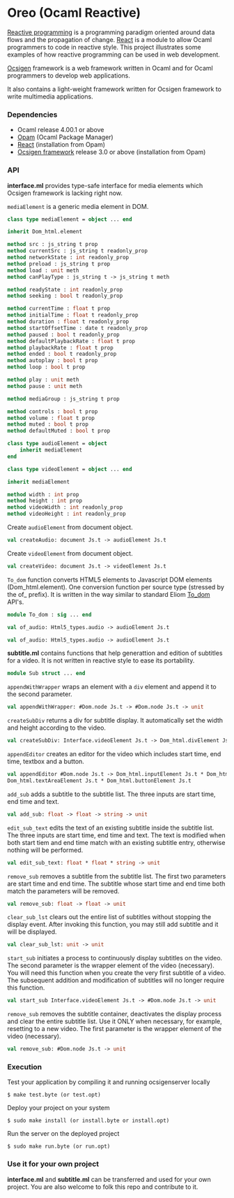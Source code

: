 Oreo (Ocaml Reactive)
======
[Reactive programming](http://http://en.wikipedia.org/wiki/Reactive_programming)
is a programming paradigm
oriented around data flows and the propagation of change.
[React](http://http://erratique.ch/software/react)
is a module to allow Ocaml programmers to code in reactive style.
This project illustrates some examples of
how reactive programming can be used in web development.

[Ocsigen](http://ocsigen.org) framework is a web framework written in Ocaml and for Ocaml programmers to
develop web applications.

It also contains a light-weight framework written for Ocsigen framework to write multimedia applications.

### Dependencies
* Ocaml release 4.00.1 or above
* [Opam](http://opam.ocaml.org/) (Ocaml Package Manager)
* [React](http://opam.ocamlpro.com/pkg/react.0.9.4.html) (installation from Opam)
* [Ocsigen framework](http://ocsigen.org/) release 3.0 or above (installation from Opam)

### API
**interface.ml** provides type-safe interface for media elements which Ocsigen framework is lacking right now.

`mediaElement` is a generic media element in DOM.
```ocaml
class type mediaElement = object ... end
```
```ocaml
inherit Dom_html.element

method src : js_string t prop
method currentSrc : js_string t readonly_prop
method networkState : int readonly_prop
method preload : js_string t prop
method load : unit meth
method canPlayType : js_string t -> js_string t meth

method readyState : int readonly_prop
method seeking : bool t readonly_prop

method currentTime : float t prop
method initialTime : float t readonly_prop
method duration : float t readonly_prop
method startOffsetTime : date t readonly_prop
method paused : bool t readonly_prop
method defaultPlaybackRate : float t prop
method playbackRate : float t prop
method ended : bool t readonly_prop
method autoplay : bool t prop
method loop : bool t prop

method play : unit meth
method pause : unit meth

method mediaGroup : js_string t prop

method controls : bool t prop
method volume : float t prop
method muted : bool t prop
method defaultMuted : bool t prop
```

```ocaml
class type audioElement = object
    inherit mediaElement
end
```
```ocaml
class type videoElement = object ... end
```
```ocaml
inherit mediaElement

method width : int prop
method height : int prop
method videoWidth : int readonly_prop
method videoHeight : int readonly_prop
```
Create `audioElement` from document object.

```ocaml
val createAudio: document Js.t -> audioElement Js.t
```
Create `videoElement` from document object.

```ocaml
val createVideo: document Js.t -> videoElement Js.t
```

`To_dom` function converts HTML5 elements to Javascript DOM elements (Dom_html.element).
One conversion function per source type (stressed by the of_ prefix).
It is written in the way similar to standard Eliom
[To_dom](http://ocsigen.org/eliom/api/client/Eliom_content.Html5.To_dom) API's.

```ocaml
module To_dom : sig ... end
```

```ocaml
val of_audio: Html5_types.audio -> audioElement Js.t
```

```ocaml
val of_audio: Html5_types.audio -> audioElement Js.t
```

**subtitle.ml** contains functions that help generattion and edition of subtitles for a video.
It is not written in reactive style to ease its portability.
```ocaml
module Sub struct ... end
```
`appendWithWrapper` wraps an element with a `div` element and append it to the second parameter.
```ocaml
val appendWithWrapper: #Dom.node Js.t -> #Dom.node Js.t -> unit
```
`createSubDiv` returns a div for subtitle display.
It automatically set the width and height according to the video.
```ocaml
val createSubDiv: Interface.videoElement Js.t -> Dom_html.divElement Js.t
```

`appendEditor` creates an editor for the video which includes start time, end time, textbox and a button.
```ocaml
val appendEditor #Dom.node Js.t -> Dom_html.inputElement Js.t * Dom_html.inputElement Js.t *
Dom_html.textAreaElement Js.t * Dom_html.buttonElement Js.t
```

`add_sub` adds a subtitle to the subtitle list.
The three inputs are start time, end time and text.
```ocaml
val add_sub: float -> float -> string -> unit
```

`edit_sub_text` edits the text of an existing subtitle inside the subtitle list.
The three inputs are start time, end time and text.
The text is modified when both start tiem and end time match with an existing subtitle entry,
otherwise nothing will be performed.
```ocaml
val edit_sub_text: float * float * string -> unit
```
`remove_sub` removes a subtitle from the subtitle list.
The first two parameters are start time and end time.
The subtitle whose start time and end time both match the parameters will be removed.
```ocaml
val remove_sub: float -> float -> unit
```

`clear_sub_lst` clears out the entire list of subtitles without stopping the display event.
After invoking this function, you may still add subtitle and it will be displayed.
```ocaml
val clear_sub_lst: unit -> unit
```

`start_sub` initiates a process to continuously display subtitles on the video.
The second parameter is the wrapper element of the video (necessary).
You will need this function when you create the very first subtitle of a video.
The subsequent addition and modification of subtitles will no longer require this function.
```ocaml
val start_sub Interface.videoElement Js.t -> #Dom.node Js.t -> unit
```

`remove_sub` removes the subtitle container, deactivates the display process and clear the entire subtitle list.
Use it ONLY when necessary, for example, resetting to a new video.
The first parameter is the wrapper element of the video (necessary).
```ocaml
val remove_sub: #Dom.node Js.t -> unit
```

### Execution
Test your application by compiling it and running ocsigenserver locally
```
$ make test.byte (or test.opt)
```

Deploy your project on your system
```
$ sudo make install (or install.byte or install.opt)
```

Run the server on the deployed project
```
$ sudo make run.byte (or run.opt)
```

### Use it for your own project

**interface.ml** and **subtitle.ml** can be transferred and used for your own project.
You are also welcome to folk this repo and contribute to it.
